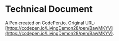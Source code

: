 # Technical Document

A Pen created on CodePen.io. Original URL: [https://codepen.io/LivingDemon28/pen/BawMKYV](https://codepen.io/LivingDemon28/pen/BawMKYV).

